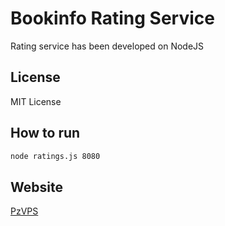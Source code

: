 # Bookinfo Rating Service

Rating service has been developed on NodeJS

## License

MIT License

## How to run

```bash
node ratings.js 8080
```
## Website

[PzVPS](https://www.pzvps.com)
